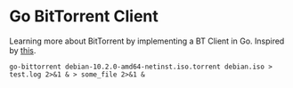 # Go BitTorrent Client

Learning more about BitTorrent by implementing a BT Client in Go. Inspired by [this](https://blog.jse.li/posts/torrent/).

`go-bittorrent debian-10.2.0-amd64-netinst.iso.torrent debian.iso > test.log 2>&1 & > some_file 2>&1 &`
